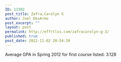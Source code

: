 ```yaml
---
ID: 13302
post_title: Zafra,Carolyn G
author: Joel DesArmo
post_excerpt: ""
layout: post
permalink: http://effrtlss.com/zafracarolyn-g-3/
published: true
post_date: 2012-11-02 20:54:39
---
```

<p>Average GPA in Spring 2012 for first course listed: 3.128</p>